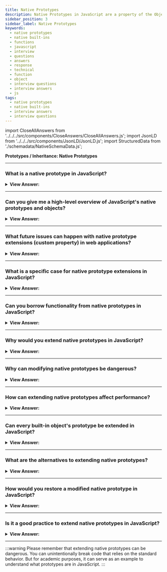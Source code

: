 ```yaml
---
title: Native Prototypes
description: Native Prototypes in JavaScript are a property of the Object.prototype object. It is used to store the Object's properties and methods.
sidebar_position: 3
sidebar_label: Native Prototypes
keywords:
  - native prototypes
  - native built-ins
  - functions
  - javascript
  - interview
  - questions
  - answers
  - response
  - technical
  - function
  - object
  - interview questions
  - interview answers
  - js
tags:
  - native prototypes
  - native built-ins
  - interview answers
  - interview questions
---
```


import CloseAllAnswers from '../../../src/components/CloseAnswers/CloseAllAnswers.js';
import JsonLD from '../../../src/components/JsonLD/JsonLD.js';
import StructuredData from './schemadata/NativeSchemaData.js';

<JsonLD data={StructuredData} />

<head>
  <title>Function Object NFE | JavaScript Frontend Phone Interview</title>
</head>

**Prototypes / Inheritance: Native Prototypes**

<CloseAllAnswers />

---

### What is a native prototype in JavaScript?

<details>
  <summary><strong>View Answer:</strong></summary>
  <div>
  <div><strong>Interview Response:</strong> "Native prototype" refers to the prototypes that are built into JavaScript itself, like `Array.prototype`, `Object.prototype`, `String.prototype`, etc. They provide methods that you can use on instances of those types.
  </div><br />
  <div><strong className="codeExample">Code Example:</strong><br /><br />

  <div></div>

Below is an example of extending a native prototype. In this case, we are adding a new method to the JavaScript String native prototype.

```javascript
// Define a new method on the String prototype
String.prototype.sayHello = function() {
    return `Hello, ${this}!`;
};

// Use the new method on a string
let name = "World";
console.log(name.sayHello());  // Outputs: Hello, World!
```

In the above example, we're adding a new method `sayHello` to the native `String` prototype. This allows us to call `sayHello` on any string. The `this` keyword inside the function refers to the string on which the method is called.

The example is illustrative of how prototypes work in JavaScript, but as mentioned earlier, modifying native prototypes in a real-world application is generally considered a bad practice.

---

:::warning
Please remember that extending native prototypes can be dangerous. You can unintentionally break code that relies on the standard behavior. But for academic purposes, it can serve as an example to understand what prototypes are in JavaScript.
:::

  </div>
  </div>
</details>

---

### Can you give me a high-level overview of JavaScript's native prototypes and objects?

<details>
  <summary><strong>View Answer:</strong></summary>
  <div>
  <div><strong>Interview Response:</strong> The prototype property is present in all custom and built-in native objects, and we can improve their usefulness by adding additional attributes and methods. Native prototypes may only be changed or new ones added, but we cannot remove them.
</div>
  </div>
</details>

---

### What future issues can happen with native prototype extensions (custom property) in web applications?

<details>
  <summary><strong>View Answer:</strong></summary>
  <div>
  <div><strong>Interview Response:</strong> If future browser versions implement Array.prototype.myExtension, their implementation gets overwritten by our extended method, which will not only be less efficient but may also produce a different, nonstandard result. Whether internal or external, conflicts between libraries are another issue that emerges.</div><br />
  <div><strong>Technical Response:</strong> If future browser versions implement Array.prototype.myExtension (either as part of an upgrade to the EcmaScript standard or on their initiative), their implementation gets overridden by the custom one, which will not only be less productive (we can't change browser engine internals in the service of method optimization), but may also produce a different, nonstandard result. However, there is a technique to reduce the danger by testing for the presence of the native property. This choice might result in varying results between browser versions and device platforms. Whether internal or external, conflicts between libraries are another issue that emerges.
  </div><br />

:::note
Although, there is a way to mitigate the risk by checking for the existence of native properties. This behavior could lead to different results in different browsers versions and across device platforms.
:::

  </div>
</details>

---

### What is a specific case for native prototype extensions in JavaScript?

<details>
  <summary><strong>View Answer:</strong></summary>
  <div>
  <div><strong>Interview Response:</strong> You should only use a native prototype extension when you need to create a Polyfill for a method that exists in the JavaScript standard but is not yet supported by a particular JavaScript engine.
</div><br />
  <div><strong className="codeExample">Code Example:</strong><br /><br />

  <div></div>

```js
if (!String.prototype.repeat) {
  // if there's no such method
  // add it to the prototype

  String.prototype.repeat = function (n) {
    // repeat the string n times

    // actually, the code should be a little bit more complex than that
    // (the full algorithm is in the specification)
    // but even an imperfect polyfill is often considered good enough
    return new Array(n + 1).join(this);
  };
}

alert('La'.repeat(3)); // LaLaLa
```

  </div>
  </div>
</details>

---

### Can you borrow functionality from native prototypes in JavaScript?

<details>
  <summary><strong>View Answer:</strong></summary>
  <div>
  <div><strong>Interview Response:</strong> Yes, you may borrow a native prototype method if you require the same functionality. The basic concept is to copy and paste a method from one object into another. We should note that some native prototype approaches often get copied.
</div><br />
  <div><strong className="codeExample">Code Example:</strong> Borrowing the Array Join method…<br /><br />

  <div></div>

```js
let obj = {
  0: 'Hello',
  1: 'JavaScript!',
  length: 2,
};

obj.join = Array.prototype.join;

alert(obj.join(', ')); // Hello, JavaScript!
```

  </div>
  </div>
</details>

---

### Why would you extend native prototypes in JavaScript?

<details>
  <summary><strong>View Answer:</strong></summary>
  <div>
  <div><strong>Interview Response:</strong> Extending native prototypes can provide additional functionality to built-in JavaScript types, making it easier to perform common tasks on objects of these types across the entire application. However, it should be used cautiously due to potential risks.
  </div>

---

:::warning
Please remember that extending native prototypes can be dangerous. You can unintentionally break code that relies on the standard behavior. But for academic purposes, it can serve as an example to understand what prototypes are in JavaScript.
:::

  </div>
</details>

---

### Why can modifying native prototypes be dangerous?

<details>
  <summary><strong>View Answer:</strong></summary>
  <div>
  <div><strong>Interview Response:</strong> Modifying native prototypes can be dangerous because if multiple libraries or parts of your code try to define the same method, they may conflict and lead to unpredictable behavior.
  </div><br />
  <div><strong className="codeExample">Here's an illustrative example:</strong><br /><br />

  <div></div>

```javascript
// Library A extends the Array prototype
Array.prototype.sum = function() {
    return this.reduce((a, b) => a + b, 0);
};

// Your code uses this extension
let arr = [1, 2, 3];
console.log(arr.sum()); // Outputs: 6

// Library B also extends the Array prototype with a different implementation
Array.prototype.sum = function() {
    // This version simply adds 1 to each element
    return this.map(x => x + 1);
};

// Now, the behavior of your code changes unexpectedly
console.log(arr.sum()); // Outputs: [2, 3, 4]
```

In the above example, the method `.sum()` gets redefined by another piece of code or library, leading to unexpected results in your own code. This is why it's generally discouraged to modify native prototypes.

  </div>
  </div>
</details>

---

### How can extending native prototypes affect performance?

<details>
  <summary><strong>View Answer:</strong></summary>
  <div>
  <div><strong>Interview Response:</strong> Extending native prototypes can degrade performance by disabling certain JavaScript engine optimizations, leading to slower code execution. Moreover, extra prototype methods could increase memory usage if not handled carefully.
  </div>
  </div>
</details>

---

### Can every built-in object's prototype be extended in JavaScript?

<details>
  <summary><strong>View Answer:</strong></summary>
  <div>
  <div><strong>Interview Response:</strong> Yes, every built-in object's prototype can be extended, but some objects like null or undefined don't have prototypes. However, it's not recommended to do so due to potential conflicts and performance issues.
  </div><br />
  <div><strong className="codeExample">Here's an example of extending the `Date` prototype:</strong><br /><br />

  <div></div>

```javascript
// Extend the Date prototype
Date.prototype.getDayName = function() {
    const days = ['Sunday', 'Monday', 'Tuesday', 'Wednesday', 'Thursday', 'Friday', 'Saturday'];
    return days[this.getDay()];
};

// Use the new method
let date = new Date();
console.log(date.getDayName());  // Outputs the current day of the week
```

In this example, we're adding a new method `getDayName` to the `Date` prototype, which allows us to get the day of the week as a string from any `Date` object. As mentioned, while this is possible, it is not recommended in production code due to the potential for conflicts and performance issues.

  </div>
  </div>
</details>

---

### What are the alternatives to extending native prototypes?

<details>
  <summary><strong>View Answer:</strong></summary>
  <div>
  <div><strong>Interview Response:</strong> A safer alternative to extending native prototypes is to use utility functions or classes. These encapsulate the behavior you want without changing the behavior of built-in types.
  </div><br />
  <div><strong className="codeExample">Here's an example using a utility function:</strong><br /><br />

  <div></div>

```javascript
function getDayName(date) {
    const days = ['Sunday', 'Monday', 'Tuesday', 'Wednesday', 'Thursday', 'Friday', 'Saturday'];
    return days[date.getDay()];
}

let date = new Date();
console.log(getDayName(date));  // Outputs the current day of the week
```

In this code, instead of adding a method to the `Date` prototype, we define a separate function that takes a `Date` object as an argument and returns the day of the week. This avoids the potential issues with modifying native prototypes.

  </div>
  </div>
</details>

---

### How would you restore a modified native prototype in JavaScript?

<details>
  <summary><strong>View Answer:</strong></summary>
  <div>
  <div><strong>Interview Response:</strong> If you want to restore a modified native prototype, you can delete the added property. This will revert it back to its original state.
  </div><br />
  <div><strong className="codeExample">Let's take the example of `Array.prototype` where an extra method `sum` was added:</strong><br /><br />

  <div></div>

```javascript
// Extending the Array prototype
Array.prototype.sum = function() {
    return this.reduce((a, b) => a + b, 0);
};

// An array instance now has `sum` method
let arr = [1, 2, 3];
console.log(arr.sum());  // Outputs: 6

// Deleting the added property
delete Array.prototype.sum;

// Now, `sum` method is not available anymore
try {
    console.log(arr.sum());
} catch(e) {
    console.log(e.message);  // Outputs: arr.sum is not a function
}
```

In this code, after adding a `sum` method to the `Array.prototype`, we later delete it using the `delete` operator. After that, trying to call `sum` on an array will throw an error, indicating that the method no longer exists.

  </div>
  </div>
</details>

---

### Is it a good practice to extend native prototypes in JavaScript?

<details>
  <summary><strong>View Answer:</strong></summary>
  <div>
  <div><strong>Interview Response:</strong> No, it's generally not considered good practice to extend native prototypes in JavaScript due to potential conflicts, performance issues, and unexpected behavior across different parts of your application or libraries.
  </div>
  </div>
</details>

---

:::warning
Please remember that extending native prototypes can be dangerous. You can unintentionally break code that relies on the standard behavior. But for academic purposes, it can serve as an example to understand what prototypes are in JavaScript.
:::
